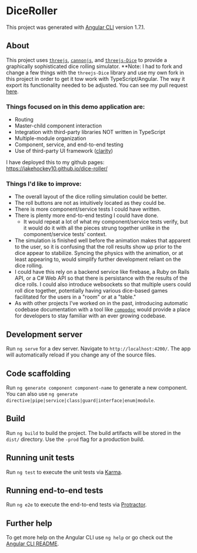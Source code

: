 # DiceRoller

This project was generated with [Angular CLI](https://github.com/angular/angular-cli) version 1.7.1.

## About

This project uses [`threejs`](https://github.com/mrdoob/three.js), [`cannonjs`](https://github.com/schteppe/cannon.js), and [`threejs-Dice`](https://github.com/jakehockey10/threejs-dice) to provide a graphically sophisticated dice rolling simulator.  **Note: I had to fork and change a few things with the `threejs-Dice` library and use my own fork in this project in order to get it tow work with TypeScript/Angular.  The way it export its functionality needed to be adjusted.  You can see my pull request [here](https://github.com/byWulf/threejs-dice/pull/4).

### Things focused on in this demo application are:
- Routing
- Master-child component interaction
- Integration with third-party libraries NOT written in TypeScript
- Multiple-module organization
- Component, service, and end-to-end testing
- Use of third-party UI framework ([clarity](https://vmware.github.io/clarity/))

I have deployed this to my github pages: https://jakehockey10.github.io/dice-roller/

### Things I'd like to improve:
- The overall layout of the dice rolling simulation could be better.
- The roll buttons are not as intuitively located as they could be.
- There is more component/service tests I could have written.
- There is plenty more end-to-end testing I could have done.
  - It would repeat a lot of what my component/service tests verify, but it would do it with all the pieces strung together unlike in the component/service tests' context.
- The simulation is finished well before the animation makes that apparent to the user, so it is confusing that the roll results show up prior to the dice appear to stabilize.  Syncing the physics with the animation, or at least appearing to, would simplify further development reliant on the dice rolling.
- I could have this rely on a backend service like firebase, a Ruby on Rails API, or a C# Web API so that there is persistance with the results of the dice rolls.  I could also introduce websockets so that multiple users could roll dice together, potentially having various dice-based games facilitated for the users in a "room" or at a "table."
- As with other projects I've worked on in the past, introducing automatic codebase documentation with a tool like [`compodoc`](https://github.com/compodoc/compodoc) would provide a place for developers to stay familiar with an ever growing codebase.

## Development server

Run `ng serve` for a dev server. Navigate to `http://localhost:4200/`. The app will automatically reload if you change any of the source files.

## Code scaffolding

Run `ng generate component component-name` to generate a new component. You can also use `ng generate directive|pipe|service|class|guard|interface|enum|module`.

## Build

Run `ng build` to build the project. The build artifacts will be stored in the `dist/` directory. Use the `-prod` flag for a production build.

## Running unit tests

Run `ng test` to execute the unit tests via [Karma](https://karma-runner.github.io).

## Running end-to-end tests

Run `ng e2e` to execute the end-to-end tests via [Protractor](http://www.protractortest.org/).

## Further help

To get more help on the Angular CLI use `ng help` or go check out the [Angular CLI README](https://github.com/angular/angular-cli/blob/master/README.md).
